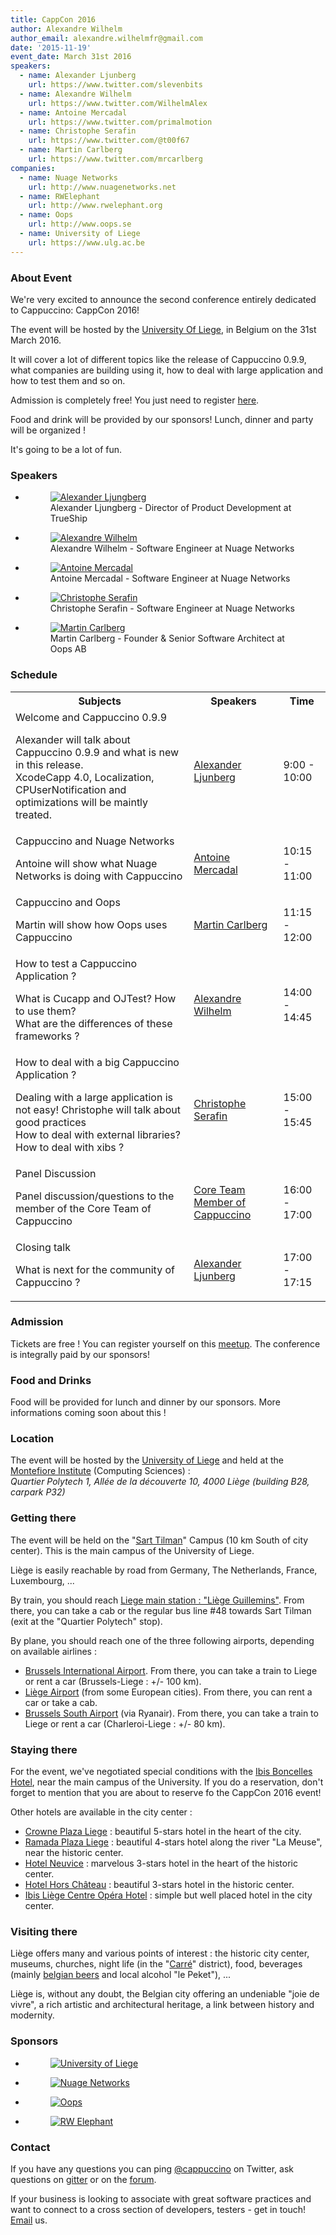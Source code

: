 ```yaml
---
title: CappCon 2016
author: Alexandre Wilhelm
author_email: alexandre.wilhelmfr@gmail.com
date: '2015-11-19'
event_date: March 31st 2016
speakers:
  - name: Alexander Ljunberg
    url: https://www.twitter.com/slevenbits
  - name: Alexandre Wilhelm
    url: https://www.twitter.com/WilhelmAlex
  - name: Antoine Mercadal
    url: https://www.twitter.com/primalmotion
  - name: Christophe Serafin
    url: https://www.twitter.com/@t00f67
  - name: Martin Carlberg
    url: https://www.twitter.com/mrcarlberg
companies:
  - name: Nuage Networks
    url: http://www.nuagenetworks.net
  - name: RWElephant
    url: http://www.rwelephant.org
  - name: Oops
    url: http://www.oops.se
  - name: University of Liege
    url: https://www.ulg.ac.be
---
```


### About Event

We're very excited to announce the second conference entirely dedicated to Cappuccino: CappCon 2016!

The event will be hosted by the [University Of Liege](https://www.ulg.ac.be), in Belgium on the 31st March 2016.

It will cover a lot of different topics like the release of Cappuccino 0.9.9, what companies are building using it, how to deal with large application and how to test them and so on.

Admission is completely free! You just need to register [here](http://www.meetup.com/World-Cappuccino-Meetup/events/226898401/).

Food and drink will be provided by our sponsors! Lunch, dinner and party will be organized !

It's going to be a lot of fun.

### Speakers

<ul class="speakers">
    <li>
        <figure>
            <a href="https://twitter.com/slevenbits" target="_blank"><img src="/img/cappCon2016/Alexander-Ljunberg.png" alt="Alexander Ljungberg"></a>
            <figcaption>Alexander Ljungberg - Director of Product Development at TrueShip</figcaption>
        </figure>
    </li>
    <li>
        <figure>
            <a href="https://twitter.com/wilhelmalex" target="_blank"><img src="/img/cappCon2016/Alexandre-Wilhelm.png" alt="Alexandre Wilhelm"></a>
            <figcaption>Alexandre Wilhelm - Software Engineer at Nuage Networks</figcaption>
        </figure>
    </li>
    <li>
        <figure>
            <a href="https://twitter.com/primalmotion" target="_blank"><img src="/img/cappCon2016/Antoine-Mercadal.png" alt="Antoine Mercadal"></a>
            <figcaption>Antoine Mercadal - Software Engineer at Nuage Networks</figcaption>
        </figure>
    </li>
    <li>
        <figure>
            <a href="https://twitter.com/t00f67" target="_blank"><img src="/img/cappCon2016/Christophe-Serafin.png" alt="Christophe Serafin"></a>
            <figcaption>Christophe Serafin - Software Engineer at Nuage Networks</figcaption>
        </figure>
    </li>
    <li>
        <figure>
            <a href="https://twitter.com/mrcarlberg" target="_blank"><img src="/img/cappCon2016/Martin-Carlberg.png" alt="Martin Carlberg"></a>
            <figcaption>Martin Carlberg - Founder & Senior Software Architect at Oops AB</figcaption>
        </figure>
    </li>
</ul>

### Schedule

<table class="table span9 schedule">
    <tbody>
        <tr>
            <th>Subjects</th>
            <th>Speakers</th>
            <th>Time</th>
        </tr>
        <tr>
            <td>Welcome and Cappuccino 0.9.9<p class="p_schedule_description">Alexander will talk about Cappuccino 0.9.9 and what is new in this release.<br/> XcodeCapp 4.0, Localization, CPUserNotification and optimizations will be maintly treated.</p></td>
            <td><a href="https://twitter.com/slevenbits" target="_blank">Alexander Ljunberg</a></td>
            <td>9:00 - 10:00</td>
        </tr>
        <tr>
            <td>Cappuccino and Nuage Networks<p class="p_schedule_description">Antoine will show what Nuage Networks is doing with Cappuccino</p></td>
            <td><a href="https://twitter.com/primalmotion" target="_blank">Antoine Mercadal</a></td>
            <td>10:15 - 11:00</td>
        </tr>
        <tr>
            <td>Cappuccino and Oops<p class="p_schedule_description">Martin will show how Oops uses Cappuccino</p></td>
            <td><a href="https://twitter.com/mrcarlberg" target="_blank">Martin Carlberg</a></td>
            <td>11:15 - 12:00</td>
        </tr>
        <tr>
            <td>How to test a Cappuccino Application ?<p class="p_schedule_description">What is Cucapp and OJTest? How to use them?<br/> What are the differences of these frameworks ?</p></td>
            <td><a href="https://twitter.com/wilhelmalex" target="_blank">Alexandre Wilhelm</a></td>
            <td>14:00 - 14:45</td>
        </tr>
        <tr>
            <td>How to deal with a big Cappuccino Application ?<p class="p_schedule_description">Dealing with a large application is not easy! Christophe will talk about good practices<br/>How to deal with external libraries? How to deal with xibs ?</p></td>
            <td><a href="https://twitter.com/t00f67" target="_blank">Christophe Serafin</a></td>
            <td>15:00 - 15:45</td>
        </tr>
        <tr>
            <td>Panel Discussion<p class="p_schedule_description">Panel discussion/questions to the member of the Core Team of Cappuccino</p></td>
            <td><a href="https://github.com/orgs/cappuccino/people" target="_blank">Core Team Member of Cappuccino</a></td>
            <td>16:00 - 17:00</td>
        </tr>
        <tr>
            <td>Closing talk<p class="p_schedule_description">What is next for the community of Cappuccino ?</p></td>
            <td><a href="https://twitter.com/slevenbits" target="_blank">Alexander Ljunberg</a></td>
            <td>17:00 - 17:15</td>
        </tr>
    </tbody>
</table>

### Admission

Tickets are free ! You can register yourself on this [meetup](http://www.meetup.com/World-Cappuccino-Meetup/events/226898401/). The conference is integrally paid by our sponsors!

### Food and Drinks

Food will be provided for lunch and dinner by our sponsors. More informations coming soon about this !

### Location

The event will be hosted by the [University of Liege](https://www.ulg.ac.be) and held at the [Montefiore Institute](http://www.montefiore.ulg.ac.be) (Computing Sciences) :<br>*Quartier Polytech 1, All&eacute;e de la d&eacute;couverte 10, 4000 Li&egrave;ge (building B28, carpark P32)*

<div id="map"></div>
<script>google.maps.event.addDomListener(window, 'load', initialize(50.5859669,5.5601193));</script>

### Getting there

The event will be held on the "[Sart Tilman](http://www.ulg.ac.be/cms/a_16385/en/sart-tilman)" Campus (10 km South of city center). This is the main campus of the University of Liege.

Liège is easily reachable by road from Germany, The Netherlands, France, Luxembourg, ...

By train, you should reach [Liege main station : "Liège Guillemins"](https://www.b-europe.com/Travel/Practical/Station%20information/Liege%20Guillemins). From there, you can take a cab or the regular bus line #48 towards Sart Tilman (exit at the "Quartier Polytech" stop).

By plane, you should reach one of the three following airports, depending on available airlines :<br/>
- [Brussels International Airport](http://www.brusselsairport.be). From there, you can take a train to Liege or rent a car (Brussels-Liege : +/- 100 km).<br/>
- [Liège Airport](http://www.liegeairport.com) (from some European cities). From there, you can rent a car or take a cab.<br/>
- [Brussels South Airport](http://www.charleroi-airport.com) (via Ryanair). From there, you can take a train to Liege or rent a car (Charleroi-Liege : +/- 80 km).

### Staying there

For the event, we've negotiated special conditions with the [Ibis Boncelles Hotel](http://www.ibis.com/fr/hotel-3533-ibis-liege-seraing/index.shtml), near the main campus of the University. If you do a reservation, don't forget to mention that you are about to reserve fo the CappCon 2016 event!

Other hotels are available in the city center :

- [Crowne Plaza Liege](http://www.crowneplazaliege.be) : beautiful 5-stars hotel in the heart of the city.
- [Ramada Plaza Liege](http://www.ramadaplaza-liege.com) : beautiful 4-stars hotel along the river "La Meuse", near the historic center.
- [Hotel Neuvice](http://www.hotelneuvice.be/fr) : marvelous 3-stars hotel in the heart of the historic center.
- [Hotel Hors Château](http://www.hors-chateau.be/EN/hotel/index.html) : beautiful 3-stars hotel in the historic center.
- [Ibis Li&egrave;ge Centre Op&eacute;ra Hotel](http://www.accorhotels.com/gb/hotel-0864-ibis-liege-centre-opera/index.shtml) : simple but well placed hotel in the city center.

### Visiting there

Li&egrave;ge offers many and various points of interest : the historic city center, museums, churches, night life (in the "[Carr&eacute;](http://www.lecarre.com/lecarre)" district), food, beverages (mainly [belgian beers](http://liegebeerloverscity.be) and local alcohol "le Peket"), ...

Li&egrave;ge is, without any doubt, the Belgian city offering an undeniable "joie de vivre", a rich artistic and architectural heritage, a link between history and modernity.

### Sponsors

<ul class="sponsors">
    <li>
        <figure>
            <a href="https://www.ulg.ac.be" target="_blank"><img src="/img/cappCon2016/university-of-liege-logo.png" alt="University of Liege"></a>
        </figure>
    </li>
    <li>
        <figure>
            <a href="http://www.nuagenetworks.net/" target="_blank"><img src="/img/cappCon2016/nuage-networks-logo.png" alt="Nuage Networks"></a>
        </figure>
    </li>
    <li>
        <figure>
            <a href="http://www.oops.se" target="_blank"><img src="/img/cappCon2016/oops-logo.png" alt="Oops"></a>
        </figure>
    </li>
    <li>
        <figure>
            <a href="http://www.rwelephant.com" target="_blank"><img src="/img/cappCon2016/rw-elephant-logo.png" alt="RW Elephant "></a>
        </figure>
    </li>
</ul>

### Contact

If you have any questions you can ping [@cappuccino](http://twitter.com/cappuccino) on Twitter, ask questions on [gitter](https://gitter.im/cappuccino/cappuccino) or on the [forum](https://groups.google.com/forum/?fromgroups#!forum/objectivej).

If your business is looking to associate with great software practices and want to connect to a cross section of developers, testers - get in touch! [Email](mailto:cappcon2016@googlegroups.com) us.

